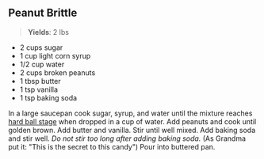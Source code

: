 Peanut Brittle
--------------

>**Yields**: 2 lbs

- 2 cups sugar
- 1 cup light corn syrup
- 1/2 cup water
- 2 cups broken peanuts
- 1 tbsp butter
- 1 tsp vanilla
- 1 tsp baking soda

In a large saucepan cook sugar, syrup, and water until the mixture reaches [hard ball stage](http://candy.about.com/od/candyglossary/g/def_hardballstg.htm) when dropped in a cup of water. Add peanuts and cook until golden brown. Add butter and vanilla. Stir until well mixed. Add baking soda and stir well. *Do not stir too long after adding baking soda.* (As Grandma put it: "This is the secret to this candy") Pour into buttered pan.